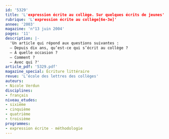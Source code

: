 ```yaml
---
id: '5329'
title: 'L'expression écrite au collège. Sur quelques écrits de jeunes'
rubrique: 'L'expression écrite au collège[6e-3e]'
annee: '2003'
magazine: 'n°13 juin 2004'
pages: '11'
description: |-
  'Un article qui répond aux questions suivantes :
  – Depuis dix ans, qu’est-ce qui s’écrit au collège ?
  – À quelle occasion ?
  – Comment ?
  – Avec qui ?'
article_pdf: '5329.pdf'
magazine_special: Écriture littéraire
revue: 'L’école des lettres des collèges'
auteurs:
- Nicole Verdun
disciplines:
- français
niveau_etudes:
- sixième
- cinquième
- quatrième
- troisième
programmes:
- expression écrite - méthodologie
---
```

